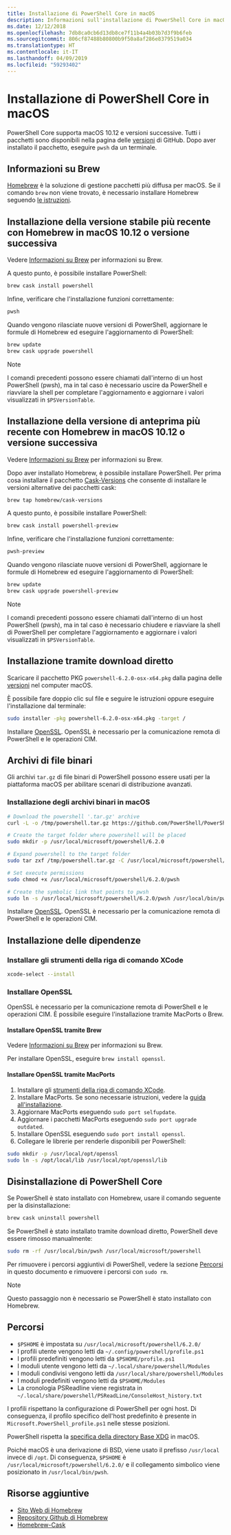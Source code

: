 ```yaml
---
title: Installazione di PowerShell Core in macOS
description: Informazioni sull'installazione di PowerShell Core in macOS
ms.date: 12/12/2018
ms.openlocfilehash: 7db8ca0cb6d13db8ce7f11b4a4b03b7d3f9b6feb
ms.sourcegitcommit: 806cf87488b80800b9f50a8af286e8379519a034
ms.translationtype: HT
ms.contentlocale: it-IT
ms.lasthandoff: 04/09/2019
ms.locfileid: "59293402"
---
```

# <a name="installing-powershell-core-on-macos"></a>Installazione di PowerShell Core in macOS

PowerShell Core supporta macOS 10.12 e versioni successive.
Tutti i pacchetti sono disponibili nella pagina delle [versioni][] di GitHub.
Dopo aver installato il pacchetto, eseguire `pwsh` da un terminale.

## <a name="about-brew"></a>Informazioni su Brew

[Homebrew][brew] è la soluzione di gestione pacchetti più diffusa per macOS.
Se il comando `brew` non viene trovato, è necessario installare Homebrew seguendo [le istruzioni][brew].

## <a name="installation-of-latest-stable-release-via-homebrew-on-macos-1012-or-higher"></a>Installazione della versione stabile più recente con Homebrew in macOS 10.12 o versione successiva

Vedere [Informazioni su Brew](#about-brew) per informazioni su Brew.

A questo punto, è possibile installare PowerShell:

```sh
brew cask install powershell
```

Infine, verificare che l'installazione funzioni correttamente:

```sh
pwsh
```

Quando vengono rilasciate nuove versioni di PowerShell, aggiornare le formule di Homebrew ed eseguire l'aggiornamento di PowerShell:

```sh
brew update
brew cask upgrade powershell
```

> [!NOTE]
> I comandi precedenti possono essere chiamati dall'interno di un host PowerShell (pwsh), ma in tal caso è necessario uscire da PowerShell e riavviare la shell per completare l'aggiornamento e aggiornare i valori visualizzati in `$PSVersionTable`.

[brew]: http://brew.sh/

## <a name="installation-of-latest-preview-release-via-homebrew-on-macos-1012-or-higher"></a>Installazione della versione di anteprima più recente con Homebrew in macOS 10.12 o versione successiva

Vedere [Informazioni su Brew](#about-brew) per informazioni su Brew.

Dopo aver installato Homebrew, è possibile installare PowerShell.
Per prima cosa installare il pacchetto [Cask-Versions][cask-versions] che consente di installare le versioni alternative dei pacchetti cask:

```sh
brew tap homebrew/cask-versions
```

A questo punto, è possibile installare PowerShell:

```sh
brew cask install powershell-preview
```

Infine, verificare che l'installazione funzioni correttamente:

```sh
pwsh-preview
```

Quando vengono rilasciate nuove versioni di PowerShell, aggiornare le formule di Homebrew ed eseguire l'aggiornamento di PowerShell:

```sh
brew update
brew cask upgrade powershell-preview
```

> [!NOTE]
> I comandi precedenti possono essere chiamati dall'interno di un host PowerShell (pwsh), ma in tal caso è necessario chiudere e riavviare la shell di PowerShell per completare l'aggiornamento
> e aggiornare i valori visualizzati in `$PSVersionTable`.

## <a name="installation-via-direct-download"></a>Installazione tramite download diretto

Scaricare il pacchetto PKG
`powershell-6.2.0-osx-x64.pkg`
dalla pagina delle [versioni][] nel computer macOS.

È possibile fare doppio clic sul file e seguire le istruzioni oppure eseguire l'installazione dal terminale:

```sh
sudo installer -pkg powershell-6.2.0-osx-x64.pkg -target /
```

Installare [OpenSSL](#install-openssl). OpenSSL è necessario per la comunicazione remota di PowerShell e le operazioni CIM.

## <a name="binary-archives"></a>Archivi di file binari

Gli archivi `tar.gz` di file binari di PowerShell possono essere usati per la piattaforma macOS per abilitare scenari di distribuzione avanzati.

### <a name="installing-binary-archives-on-macos"></a>Installazione degli archivi binari in macOS

```sh
# Download the powershell '.tar.gz' archive
curl -L -o /tmp/powershell.tar.gz https://github.com/PowerShell/PowerShell/releases/download/v6.2.0/powershell-6.2.0-osx-x64.tar.gz

# Create the target folder where powershell will be placed
sudo mkdir -p /usr/local/microsoft/powershell/6.2.0

# Expand powershell to the target folder
sudo tar zxf /tmp/powershell.tar.gz -C /usr/local/microsoft/powershell/6.2.0

# Set execute permissions
sudo chmod +x /usr/local/microsoft/powershell/6.2.0/pwsh

# Create the symbolic link that points to pwsh
sudo ln -s /usr/local/microsoft/powershell/6.2.0/pwsh /usr/local/bin/pwsh
```

Installare [OpenSSL](#install-openssl). OpenSSL è necessario per la comunicazione remota di PowerShell e le operazioni CIM.

## <a name="installing-dependencies"></a>Installazione delle dipendenze

### <a name="install-xcode-command-line-tools"></a>Installare gli strumenti della riga di comando XCode

```sh
xcode-select --install
```

### <a name="install-openssl"></a>Installare OpenSSL

OpenSSL è necessario per la comunicazione remota di PowerShell e le operazioni CIM. È possibile eseguire l'installazione tramite MacPorts o Brew.

#### <a name="install-openssl-via-brew"></a>Installare OpenSSL tramite Brew

Vedere [Informazioni su Brew](#about-brew) per informazioni su Brew.

Per installare OpenSSL, eseguire `brew install openssl`.

#### <a name="install-openssl-via-macports"></a>Installare OpenSSL tramite MacPorts

1. Installare gli [strumenti della riga di comando XCode](#install-xcode-command-line-tools).
1. Installare MacPorts.
   Se sono necessarie istruzioni, vedere la [guida all'installazione](https://guide.macports.org/chunked/installing.macports.html).
1. Aggiornare MacPorts eseguendo `sudo port selfupdate`.
1. Aggiornare i pacchetti MacPorts eseguendo `sudo port upgrade outdated`.
1. Installare OpenSSL eseguendo `sudo port install openssl`.
1. Collegare le librerie per renderle disponibili per PowerShell:

```sh
sudo mkdir -p /usr/local/opt/openssl
sudo ln -s /opt/local/lib /usr/local/opt/openssl/lib
```

## <a name="uninstalling-powershell-core"></a>Disinstallazione di PowerShell Core

Se PowerShell è stato installato con Homebrew, usare il comando seguente per la disinstallazione:

```sh
brew cask uninstall powershell
```

Se PowerShell è stato installato tramite download diretto, PowerShell deve essere rimosso manualmente:

```sh
sudo rm -rf /usr/local/bin/pwsh /usr/local/microsoft/powershell
```

Per rimuovere i percorsi aggiuntivi di PowerShell, vedere la sezione [Percorsi](#paths) in questo documento e rimuovere i percorsi con `sudo rm`.

> [!NOTE]
> Questo passaggio non è necessario se PowerShell è stato installato con Homebrew.

## <a name="paths"></a>Percorsi

* `$PSHOME` è impostata su `/usr/local/microsoft/powershell/6.2.0/`
* I profili utente vengono letti da `~/.config/powershell/profile.ps1`
* I profili predefiniti vengono letti da `$PSHOME/profile.ps1`
* I moduli utente vengono letti da `~/.local/share/powershell/Modules`
* I moduli condivisi vengono letti da `/usr/local/share/powershell/Modules`
* I moduli predefiniti vengono letti da `$PSHOME/Modules`
* La cronologia PSReadline viene registrata in `~/.local/share/powershell/PSReadLine/ConsoleHost_history.txt`

I profili rispettano la configurazione di PowerShell per ogni host.
Di conseguenza, il profilo specifico dell'host predefinito è presente in `Microsoft.PowerShell_profile.ps1` nelle stesse posizioni.

PowerShell rispetta la [specifica della directory Base XDG][xdg-bds] in macOS.

Poiché macOS è una derivazione di BSD, viene usato il prefisso `/usr/local` invece di `/opt`.
Di conseguenza, `$PSHOME` è `/usr/local/microsoft/powershell/6.2.0/` e il collegamento simbolico viene posizionato in `/usr/local/bin/pwsh`.

## <a name="additional-resources"></a>Risorse aggiuntive

* [Sito Web di Homebrew][brew]
* [Repository Github di Homebrew][GitHub]
* [Homebrew-Cask][cask]

[brew]: http://brew.sh/
[Cask]: https://github.com/Homebrew/homebrew-cask
[cask-versions]: https://github.com/Homebrew/homebrew-cask-versions
[GitHub]: https://github.com/Homebrew
[versioni]: https://github.com/PowerShell/PowerShell/releases/latest
[xdg-bds]: https://specifications.freedesktop.org/basedir-spec/basedir-spec-latest.html
